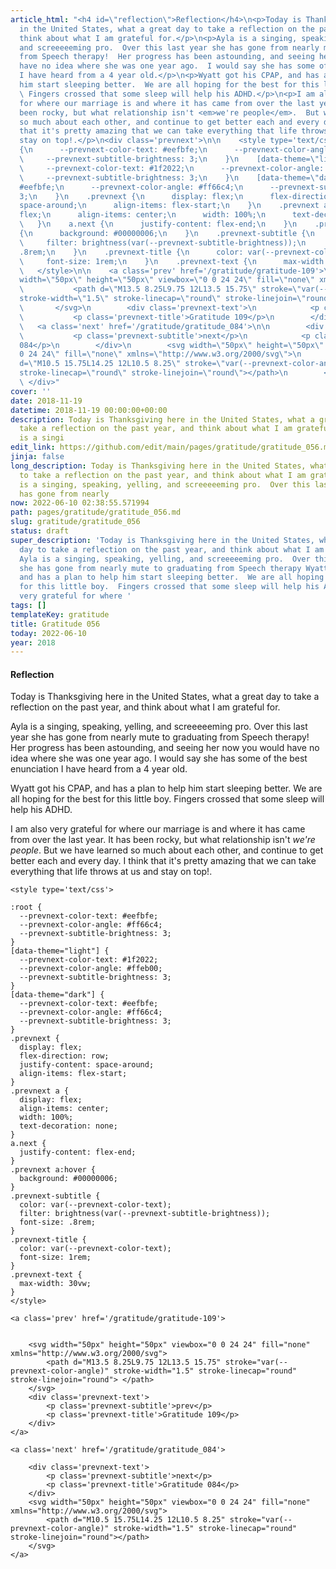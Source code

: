 ```yaml
---
article_html: "<h4 id=\"reflection\">Reflection</h4>\n<p>Today is Thanksgiving here
  in the United States, what a great day to take a reflection on the past year, and
  think about what I am grateful for.</p>\n<p>Ayla is a singing, speaking, yelling,
  and screeeeeming pro.  Over this last year she has gone from nearly mute to graduating
  from Speech therapy!  Her progress has been astounding, and seeing her now you would
  have no idea where she was one year ago.  I would say she has some of the best enunciation
  I have heard from a 4 year old.</p>\n<p>Wyatt got his CPAP, and has a plan to help
  him start sleeping better.  We are all hoping for the best for this little boy.
  \ Fingers crossed that some sleep will help his ADHD.</p>\n<p>I am also very grateful
  for where our marriage is and where it has came from over the last year.  It has
  been rocky, but what relationship isn't <em>we're people</em>.  But we have learned
  so much about each other, and continue to get better each and every day.  I think
  that it's pretty amazing that we can take everything that life throws at us and
  stay on top!.</p>\n<div class='prevnext'>\n\n    <style type='text/css'>\n\n    :root
  {\n      --prevnext-color-text: #eefbfe;\n      --prevnext-color-angle: #ff66c4;\n
  \     --prevnext-subtitle-brightness: 3;\n    }\n    [data-theme=\"light\"] {\n
  \     --prevnext-color-text: #1f2022;\n      --prevnext-color-angle: #ffeb00;\n
  \     --prevnext-subtitle-brightness: 3;\n    }\n    [data-theme=\"dark\"] {\n      --prevnext-color-text:
  #eefbfe;\n      --prevnext-color-angle: #ff66c4;\n      --prevnext-subtitle-brightness:
  3;\n    }\n    .prevnext {\n      display: flex;\n      flex-direction: row;\n      justify-content:
  space-around;\n      align-items: flex-start;\n    }\n    .prevnext a {\n      display:
  flex;\n      align-items: center;\n      width: 100%;\n      text-decoration: none;\n
  \   }\n    a.next {\n      justify-content: flex-end;\n    }\n    .prevnext a:hover
  {\n      background: #00000006;\n    }\n    .prevnext-subtitle {\n      color: var(--prevnext-color-text);\n
  \     filter: brightness(var(--prevnext-subtitle-brightness));\n      font-size:
  .8rem;\n    }\n    .prevnext-title {\n      color: var(--prevnext-color-text);\n
  \     font-size: 1rem;\n    }\n    .prevnext-text {\n      max-width: 30vw;\n    }\n
  \   </style>\n\n    <a class='prev' href='/gratitude/gratitude-109'>\n\n\n        <svg
  width=\"50px\" height=\"50px\" viewbox=\"0 0 24 24\" fill=\"none\" xmlns=\"http://www.w3.org/2000/svg\">\n
  \           <path d=\"M13.5 8.25L9.75 12L13.5 15.75\" stroke=\"var(--prevnext-color-angle)\"
  stroke-width=\"1.5\" stroke-linecap=\"round\" stroke-linejoin=\"round\"> </path>\n
  \       </svg>\n        <div class='prevnext-text'>\n            <p class='prevnext-subtitle'>prev</p>\n
  \           <p class='prevnext-title'>Gratitude 109</p>\n        </div>\n    </a>\n\n
  \   <a class='next' href='/gratitude/gratitude_084'>\n\n        <div class='prevnext-text'>\n
  \           <p class='prevnext-subtitle'>next</p>\n            <p class='prevnext-title'>Gratitude
  084</p>\n        </div>\n        <svg width=\"50px\" height=\"50px\" viewbox=\"0
  0 24 24\" fill=\"none\" xmlns=\"http://www.w3.org/2000/svg\">\n            <path
  d=\"M10.5 15.75L14.25 12L10.5 8.25\" stroke=\"var(--prevnext-color-angle)\" stroke-width=\"1.5\"
  stroke-linecap=\"round\" stroke-linejoin=\"round\"></path>\n        </svg>\n    </a>\n
  \ </div>"
cover: ''
date: 2018-11-19
datetime: 2018-11-19 00:00:00+00:00
description: Today is Thanksgiving here in the United States, what a great day to
  take a reflection on the past year, and think about what I am grateful for. Ayla
  is a singi
edit_link: https://github.com/edit/main/pages/gratitude/gratitude_056.md
jinja: false
long_description: Today is Thanksgiving here in the United States, what a great day
  to take a reflection on the past year, and think about what I am grateful for. Ayla
  is a singing, speaking, yelling, and screeeeeming pro.  Over this last year she
  has gone from nearly
now: 2022-06-10 02:38:55.571994
path: pages/gratitude/gratitude_056.md
slug: gratitude/gratitude_056
status: draft
super_description: 'Today is Thanksgiving here in the United States, what a great
  day to take a reflection on the past year, and think about what I am grateful for.
  Ayla is a singing, speaking, yelling, and screeeeeming pro.  Over this last year
  she has gone from nearly mute to graduating from Speech therapy Wyatt got his CPAP,
  and has a plan to help him start sleeping better.  We are all hoping for the best
  for this little boy.  Fingers crossed that some sleep will help his ADHD. I am also
  very grateful for where '
tags: []
templateKey: gratitude
title: Gratitude 056
today: 2022-06-10
year: 2018
---
```


#### Reflection

Today is Thanksgiving here in the United States, what a great day to take a reflection on the past year, and think about what I am grateful for.


Ayla is a singing, speaking, yelling, and screeeeeming pro.  Over this last year she has gone from nearly mute to graduating from Speech therapy!  Her progress has been astounding, and seeing her now you would have no idea where she was one year ago.  I would say she has some of the best enunciation I have heard from a 4 year old.

Wyatt got his CPAP, and has a plan to help him start sleeping better.  We are all hoping for the best for this little boy.  Fingers crossed that some sleep will help his ADHD.

I am also very grateful for where our marriage is and where it has came from over the last year.  It has been rocky, but what relationship isn't _we're people_.  But we have learned so much about each other, and continue to get better each and every day.  I think that it's pretty amazing that we can take everything that life throws at us and stay on top!.
<div class='prevnext'>

    <style type='text/css'>

    :root {
      --prevnext-color-text: #eefbfe;
      --prevnext-color-angle: #ff66c4;
      --prevnext-subtitle-brightness: 3;
    }
    [data-theme="light"] {
      --prevnext-color-text: #1f2022;
      --prevnext-color-angle: #ffeb00;
      --prevnext-subtitle-brightness: 3;
    }
    [data-theme="dark"] {
      --prevnext-color-text: #eefbfe;
      --prevnext-color-angle: #ff66c4;
      --prevnext-subtitle-brightness: 3;
    }
    .prevnext {
      display: flex;
      flex-direction: row;
      justify-content: space-around;
      align-items: flex-start;
    }
    .prevnext a {
      display: flex;
      align-items: center;
      width: 100%;
      text-decoration: none;
    }
    a.next {
      justify-content: flex-end;
    }
    .prevnext a:hover {
      background: #00000006;
    }
    .prevnext-subtitle {
      color: var(--prevnext-color-text);
      filter: brightness(var(--prevnext-subtitle-brightness));
      font-size: .8rem;
    }
    .prevnext-title {
      color: var(--prevnext-color-text);
      font-size: 1rem;
    }
    .prevnext-text {
      max-width: 30vw;
    }
    </style>
    
    <a class='prev' href='/gratitude/gratitude-109'>
    

        <svg width="50px" height="50px" viewbox="0 0 24 24" fill="none" xmlns="http://www.w3.org/2000/svg">
            <path d="M13.5 8.25L9.75 12L13.5 15.75" stroke="var(--prevnext-color-angle)" stroke-width="1.5" stroke-linecap="round" stroke-linejoin="round"> </path>
        </svg>
        <div class='prevnext-text'>
            <p class='prevnext-subtitle'>prev</p>
            <p class='prevnext-title'>Gratitude 109</p>
        </div>
    </a>
    
    <a class='next' href='/gratitude/gratitude_084'>
    
        <div class='prevnext-text'>
            <p class='prevnext-subtitle'>next</p>
            <p class='prevnext-title'>Gratitude 084</p>
        </div>
        <svg width="50px" height="50px" viewbox="0 0 24 24" fill="none" xmlns="http://www.w3.org/2000/svg">
            <path d="M10.5 15.75L14.25 12L10.5 8.25" stroke="var(--prevnext-color-angle)" stroke-width="1.5" stroke-linecap="round" stroke-linejoin="round"></path>
        </svg>
    </a>
  </div>